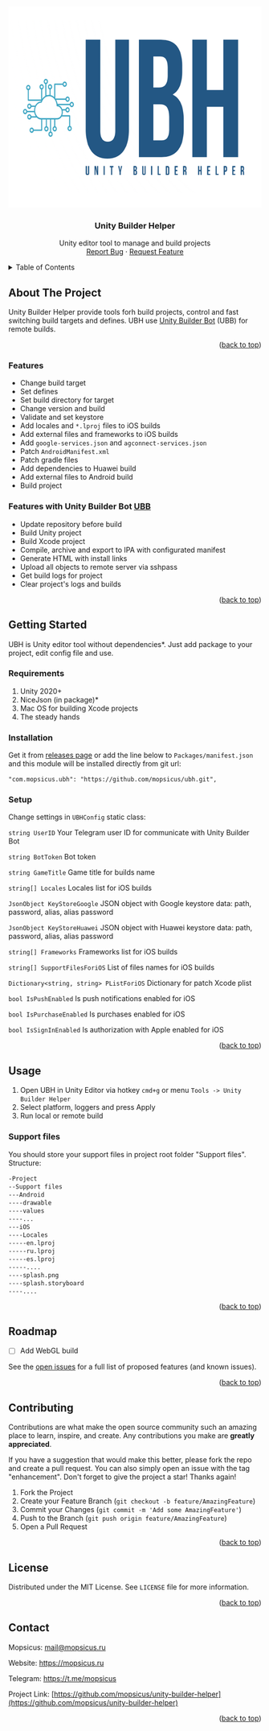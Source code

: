 <div id="top"></div>
<!--
*** Thanks for checking out the Best-README-Template. If you have a suggestion
*** that would make this better, please fork the repo and create a pull request
*** or simply open an issue with the tag "enhancement".
*** Don't forget to give the project a star!
*** Thanks again! Now go create something AMAZING! :D
-->


<!-- PROJECT LOGO -->
<br />
<div align="center">
  <a href="https://github.com/mopsicus/unity-builder-helper">
    <img src="Images/logo.png" alt="Logo" width="640" height="400">
  </a>

<h3 align="center">Unity Builder Helper</h3>

  <p align="center">
Unity editor tool to manage and build projects
    <br />
    <a href="https://github.com/mopsicus/unity-builder-helper/issues">Report Bug</a>
    ·
    <a href="https://github.com/mopsicus/unity-builder-helper/issues">Request Feature</a>
  </p>
</div>

<!-- TABLE OF CONTENTS -->
<details>
  <summary>Table of Contents</summary>
  <ol>
    <li>
      <a href="#about-the-project">About The Project</a>
      <ul>
        <li><a href="#features">Features</a></li>
        <li><a href="#features-with-unity-builder-bot">Features with Unity Builder Bot</a></li>
      </ul>
    </li>
    <li>
      <a href="#getting-started">Getting Started</a>
      <ul>
        <li><a href="#requirements">Requirements</a></li>
        <li><a href="#installation">Installation</a></li>
        <li><a href="#setup">Setup</a></li>
      </ul>
    </li>
    <li>
      <a href="#usage">Usage</a>
      <ul>
        <li><a href="#support-files">Support files</a></li>
      </ul>      
    </li>
    <li><a href="#roadmap">Roadmap</a></li>
    <li><a href="#contributing">Contributing</a></li>
    <li><a href="#license">License</a></li>
    <li><a href="#contact">Contact</a></li>
  </ol>
</details>



<!-- ABOUT THE PROJECT -->
## About The Project

Unity Builder Helper provide tools forh build projects, control and fast switching build targets and defines. UBH use <a href="https://github.com/mopsicus/ubb">Unity Builder Bot</a> (UBB) for remote builds.

<p align="right">(<a href="#top">back to top</a>)</p>

### Features

* Change build target
* Set defines
* Set build directory for target
* Change version and build
* Validate and set keystore
* Add locales and `*.lproj` files to iOS builds
* Add external files and frameworks to iOS builds
* Add `google-services.json` and `agconnect-services.json`
* Patch `AndroidManifest.xml`
* Patch gradle files
* Add dependencies to Huawei build
* Add external files to Android build
* Build project

### Features with Unity Builder Bot [UBB](https://github.com/mopsicus/ubb)
* Update repository before build
* Build Unity project
* Build Xcode project
* Compile, archive and export to IPA with configurated manifest
* Generate HTML with install links
* Upload all objects to remote server via sshpass
* Get build logs for project
* Clear project's logs and builds

<p align="right">(<a href="#top">back to top</a>)</p>

<!-- GETTING STARTED -->
## Getting Started

UBH is Unity editor tool without dependencies*. Just add package to your project, edit config file and use.

### Requirements
1. Unity 2020+
2. NiceJson (in package)*
3. Mac OS for building Xcode projects
4. The steady hands

### Installation

Get it from [releases page](https://github.com/mopsicus/ubh/releases) or add the line below to `Packages/manifest.json` and this module will be installed directly from git url:
```
"com.mopsicus.ubh": "https://github.com/mopsicus/ubh.git",
```

### Setup

Change settings in `UBHConfig` static class:

`string UserID` Your Telegram user ID for communicate with Unity Builder Bot

`string BotToken` Bot token

`string GameTitle` Game title for builds name

`string[] Locales` Locales list for iOS builds

`JsonObject KeyStoreGoogle` JSON object with Google keystore data: path, password, alias, alias password

`JsonObject KeyStoreHuawei` JSON object with Huawei keystore data: path, password, alias, alias password

`string[] Frameworks` Frameworks list for iOS builds

`string[] SupportFilesForiOS` List of files names for iOS builds

`Dictionary<string, string> PListForiOS` Dictionary for patch Xcode plist

`bool IsPushEnabled` Is push notifications enabled for iOS

`bool IsPurchaseEnabled` Is purchases enabled for iOS

`bool IsSignInEnabled` Is authorization with Apple enabled for iOS

<p align="right">(<a href="#top">back to top</a>)</p>


<!-- USAGE EXAMPLES -->
## Usage

1. Open UBH in Unity Editor via hotkey `cmd+g` or menu `Tools -> Unity Builder Helper`
2. Select platform, loggers and press Apply
3. Run local or remote build

### Support files

You should store your support files in project root folder "Support files". 
Structure:

```
-Project
--Support files
---Android
----drawable
----values
----...
---iOS
----Locales
-----en.lproj
-----ru.lproj
-----es.lproj
-----....
----splash.png
----splash.storyboard
----....
```

<p align="right">(<a href="#top">back to top</a>)</p>

<!-- ROADMAP -->
## Roadmap

- [ ] Add WebGL build

See the [open issues](https://github.com/mopsicus/unity-builder-helper/issues) for a full list of proposed features (and known issues).

<p align="right">(<a href="#top">back to top</a>)</p>



<!-- CONTRIBUTING -->
## Contributing

Contributions are what make the open source community such an amazing place to learn, inspire, and create. Any contributions you make are **greatly appreciated**.

If you have a suggestion that would make this better, please fork the repo and create a pull request. You can also simply open an issue with the tag "enhancement".
Don't forget to give the project a star! Thanks again!

1. Fork the Project
2. Create your Feature Branch (`git checkout -b feature/AmazingFeature`)
3. Commit your Changes (`git commit -m 'Add some AmazingFeature'`)
4. Push to the Branch (`git push origin feature/AmazingFeature`)
5. Open a Pull Request

<p align="right">(<a href="#top">back to top</a>)</p>



<!-- LICENSE -->
## License

Distributed under the MIT License. See `LICENSE` file for more information.

<p align="right">(<a href="#top">back to top</a>)</p>



<!-- CONTACT -->
## Contact

Mopsicus: mail@mopsicus.ru

Website: https://mopsicus.ru

Telegram: https://t.me/mopsicus 

Project Link: [https://github.com/mopsicus/unity-builder-helper](https://github.com/mopsicus/unity-builder-helper)

<p align="right">(<a href="#top">back to top</a>)</p>
